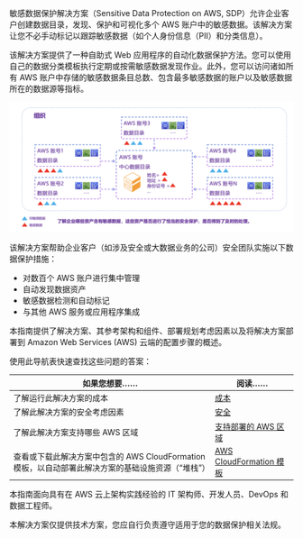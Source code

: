 敏感数据保护解决方案（Sensitive Data Protection on AWS, SDP）允许企业客户创建数据目录，发现、保护和可视化多个 AWS 账户中的敏感数据。该解决方案让您不必手动标记以跟踪敏感数据（如个人身份信息（PII）和分类信息）。

该解决方案提供了一种自助式 Web 应用程序的自动化数据保护方法。您可以使用自己的数据分类模板执行定期或按需敏感数据发现作业。此外，您可以访问诸如所有 AWS 账户中存储的敏感数据条目总数、包含最多敏感数据的账户以及敏感数据所在的数据源等指标。

![工作原理](images/how-sdps-works.png)

该解决方案帮助企业客户（如涉及安全或大数据业务的公司）安全团队实施以下数据保护措施：

- 对数百个 AWS 账户进行集中管理
- 自动发现数据资产
- 敏感数据检测和自动标记
- 与其他 AWS 服务或应用程序集成

本指南提供了解决方案、其参考架构和组件、部署规划考虑因素以及将解决方案部署到 Amazon Web Services (AWS) 云端的配置步骤的概述。

使用此导航表快速查找这些问题的答案：

| 如果您想要…… | 阅读…… |
|----------|--------|
| 了解运行此解决方案的成本 | [成本](./plan-deployment/cost.md) |
| 了解此解决方案的安全考虑因素 | [安全](./plan-deployment/security.md) |
| 了解此解决方案支持哪些 AWS 区域 | [支持部署的 AWS 区域](./plan-deployment/regions.md) |
| 查看或下载此解决方案中包含的 AWS CloudFormation 模板，以自动部署此解决方案的基础设施资源（“堆栈”） | [AWS CloudFormation 模板](./deployment/template.md) |

本指南面向具有在 AWS 云上架构实践经验的 IT 架构师、开发人员、DevOps 和数据工程师。

本解决方案仅提供技术方案，您应自行负责遵守适用于您的数据保护相关法规。
